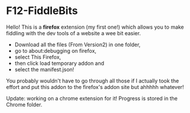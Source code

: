 # F12-FiddleBits

Hello! This is a **firefox** extension (my first one!) which allows you to make fiddling with the dev tools of a website a wee bit easier.

- Download all the files (From Version2) in one folder, 
- go to about:debugging on firefox,
- select This Firefox, 
- then click load temporary addon and 
- select the manifest.json!

You probably wouldn't have to go through all those if I actually took the effort and put this addon to the firefox's addon site but ahhhhh whatever!

Update: working on a chrome extension for it! Progress is stored in the Chrome folder.
